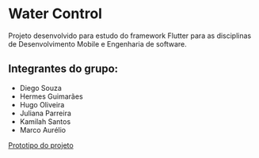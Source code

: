 # Water Control

Projeto desenvolvido para estudo do framework Flutter para as disciplinas de Desenvolvimento Mobile e Engenharia de software.

## Integrantes do grupo:

- Diego Souza
- Hermes Guimarães
- Hugo Oliveira
- Juliana Parreira
- Kamilah Santos
- Marco Aurélio

[Prototipo do projeto](https://www.figma.com/file/cGoahOPy753t5woJ3wL2Il/Trabalho-DM?node-id=0%3A1)
